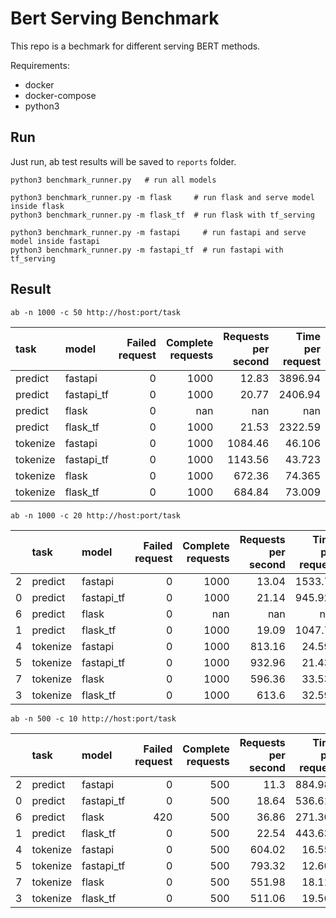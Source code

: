 # Bert Serving Benchmark

This repo is a bechmark for different serving BERT methods.

Requirements:

- docker
- docker-compose
- python3

## Run

Just run, ab test results will be saved to `reports` folder.

```shell
python3 benchmark_runner.py   # run all models

python3 benchmark_runner.py -m flask     # run flask and serve model inside flask
python3 benchmark_runner.py -m flask_tf  # run flask with tf_serving

python3 benchmark_runner.py -m fastapi     # run fastapi and serve model inside fastapi
python3 benchmark_runner.py -m fastapi_tf  # run fastapi with tf_serving
```


## Result

```
ab -n 1000 -c 50 http://host:port/task
```

| task     | model      |   Failed request |   Complete requests |   Requests per second |   Time per request |
|:---------|:-----------|-----------------:|--------------------:|----------------------:|-------------------:|
| predict  | fastapi    |                0 |                1000 |                 12.83 |           3896.94  |
| predict  | fastapi_tf |                0 |                1000 |                 20.77 |           2406.94  |
| predict  | flask      |                0 |                 nan |                nan    |            nan     |
| predict  | flask_tf   |                0 |                1000 |                 21.53 |           2322.59  |
| tokenize | fastapi    |                0 |                1000 |               1084.46 |             46.106 |
| tokenize | fastapi_tf |                0 |                1000 |               1143.56 |             43.723 |
| tokenize | flask      |                0 |                1000 |                672.36 |             74.365 |
| tokenize | flask_tf   |                0 |                1000 |                684.84 |             73.009 |

```
ab -n 1000 -c 20 http://host:port/task
```

|    | task     | model      |   Failed request |   Complete requests |   Requests per second |   Time per request |
|---:|:---------|:-----------|-----------------:|--------------------:|----------------------:|-------------------:|
|  2 | predict  | fastapi    |                0 |                1000 |                 13.04 |           1533.71  |
|  0 | predict  | fastapi_tf |                0 |                1000 |                 21.14 |            945.925 |
|  6 | predict  | flask      |                0 |                 nan |                nan    |            nan     |
|  1 | predict  | flask_tf   |                0 |                1000 |                 19.09 |           1047.71  |
|  4 | tokenize | fastapi    |                0 |                1000 |                813.16 |             24.595 |
|  5 | tokenize | fastapi_tf |                0 |                1000 |                932.96 |             21.437 |
|  7 | tokenize | flask      |                0 |                1000 |                596.36 |             33.537 |
|  3 | tokenize | flask_tf   |                0 |                1000 |                613.6  |             32.594 |

```
ab -n 500 -c 10 http://host:port/task
```

|    | task     | model      |   Failed request |   Complete requests |   Requests per second |   Time per request |
|---:|:---------|:-----------|-----------------:|--------------------:|----------------------:|-------------------:|
|  2 | predict  | fastapi    |                0 |                 500 |                 11.3  |            884.981 |
|  0 | predict  | fastapi_tf |                0 |                 500 |                 18.64 |            536.612 |
|  6 | predict  | flask      |              420 |                 500 |                 36.86 |            271.309 |
|  1 | predict  | flask_tf   |                0 |                 500 |                 22.54 |            443.634 |
|  4 | tokenize | fastapi    |                0 |                 500 |                604.02 |             16.556 |
|  5 | tokenize | fastapi_tf |                0 |                 500 |                793.32 |             12.605 |
|  7 | tokenize | flask      |                0 |                 500 |                551.98 |             18.116 |
|  3 | tokenize | flask_tf   |                0 |                 500 |                511.06 |             19.567 |
